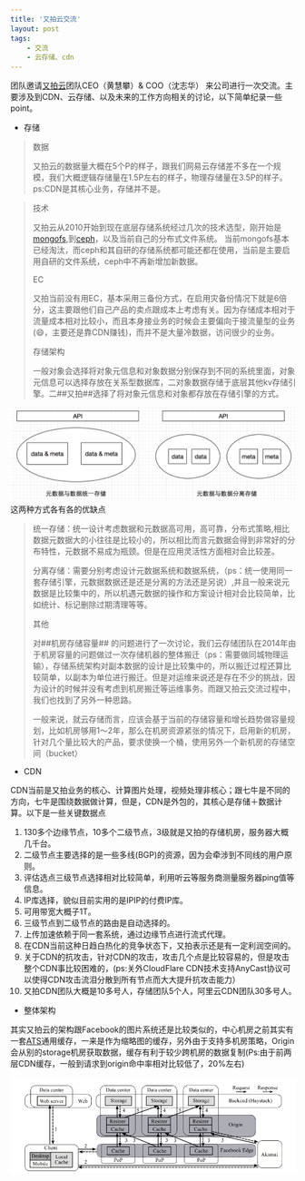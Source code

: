 ```yaml
---
title: '又拍云交流'
layout: post
tags:
    - 交流
    - 云存储、cdn
---
```



团队邀请[又拍云](https://www.upyun.com/index.html)团队CEO（黄慧攀）& COO（沈志华） 来公司进行一次交流。主要涉及到CDN、云存储、以及未来的工作方向相关的讨论，以下简单纪录一些point。

* 存储

> 数据
> 
>又拍云的数据量大概在5个P的样子，跟我们网易云存储差不多在一个规模，我们大概逻辑存储量在1.5P左右的样子，物理存储量在3.5P的样子。ps:CDN是其核心业务，存储并不是。


>技术
>
>又拍云从2010开始到现在底层存储系统经过几次的技术选型，刚开始是[mongofs](http://www.phpclasses.org/package/6086-PHP-Store-and-get-data-in-MongoDB-GridFS-like-files.html),到[ceph](http://ceph.com/)，以及当前自己的分布式文件系统。
>当前mongofs基本已经淘汰，而ceph和其自研的存储系统都可能还都在使用，当前是主要启用自研的文件系统，ceph中不再新增加新数据。
>
> EC
> 
> 又拍当前没有用EC，基本采用三备份方式，在启用灾备份情况下就是6倍分，这主要跟他们自己产品的卖点跟成本上考虑有关。因为存储成本相对于流量成本相对比较小，而且本身接业务的时候会主要偏向于接流量型的业务(😄，主要还是靠CDN赚钱)，而并不是大量冷数据，访问很少的业务。
>
>存储架构
> 
> 一般对象会选择将对象元信息和对象数据分别保存到不同的系统里面，对象元信息可以选择存放在关系型数据库，二对象数据存储于底层其他kv存储引擎。二##又拍##选择了将对象元信息和对象都存放在存储引擎的方式。

![storagearch.jpg](/media/files/2015/09/storagearch.jpg)
这两种方式各有各的优缺点
>统一存储：统一设计考虑数据和元数据高可用，高可靠，分布式策略,相比数据元数据大的小往往是比较小的，所以相比而言元数据会得到非常好的分布特性，元数据不易成为瓶颈。但是在应用灵活性方面相对会比较差。
>
> 分离存储：需要分别考虑设计元数据系统和数据系统，（ps：统一使用同一套存储引擎，元数据数据还是还是分离的方法还是另说）,并且一般来说元数据是比较集中的，所以机遇元数据的操作和方案设计相对会比较简单，比如统计、标记删除过期清理等等。
> 
> 
>其他
>
> 对##机房存储容量## 的问题进行了一次讨论，我们云存储团队在2014年由于机房容量的问题做过一次存储机器的整体搬迁（ps：需要做同城物理运输），存储系统架构对副本数据的设计是比较集中的，所以搬迁过程还算比较简单，以副本为单位进行搬迁。但是对运维来说还是存在不少的挑战，因为设计的时候并没有考虑到机房搬迁等运维事务。而跟又拍云交流过程中，我们也找到了另外一种思路。
> 	
>一般来说，就云存储而言，应该会基于当前的存储容量和增长趋势做容量规划，比如机房够用1～2年，那么在机房资源紧张的情况下，启用新的机房，针对几个量比较大的产品，要求使换一个桶，使用另外一个新机房的存储空间（bucket）


* CDN

CDN当前是又拍业务的核心、计算图片处理，视频处理非核心；跟七牛是不同的方向，七牛是围绕数据做计算，但是，CDN是外包的，其核心是存储＋数据计算。以下是一些关键数据点

1. 130多个边缘节点，10多个二级节点，3级就是又拍的存储机房，服务器大概几千台。
2. 二级节点主要选择的是一些多线(BGP)的资源，因为会牵涉到不同线的用户原则。
3. 评估选点三级节点选择相对比较简单，利用听云等服务商测量服务器ping值等信息。
4. IP库选择，貌似目前实用的是IPIP的付费IP库。
3. 可用带宽大概子1T。
4. 三级节点到二级节点的路由是自动选择的。
5. 上传加速依赖于同一套系统，通过边缘节点进行流式代理。
6. 在CDN当前这种日趋白热化的竞争状态下，又拍表示还是有一定利润空间的。
7. 关于CDN的抗攻击，针对CDN的攻击，攻击几个点是比较容易的，但是攻击整个CDN事比较困难的，(ps:关外CloudFlare CDN技术支持AnyCast协议可以使得CDN攻击流泪分散到所有节点而大大提升抗攻击能力）
7. 又拍CDN团队大概是10多号人，存储团队5个人，阿里云CDN团队30多号人。

* 整体架构

其实又拍云的架构跟Facebook的图片系统还是比较类似的，中心机房之前其实有一套[ATS](http://trafficserver.apache.org/)通用缓存，一来是作为缩略图的缓存，另外由于支持多机房策略，Origin会从别的storage机房获取数据，缓存有利于较少跨机房的数据复制(Ps:由于前两层CDN缓存，一般到请求到origin命中率相对比较低了，20%左右)

![storagearch.jpg](/media/files/2015/09/facebookcache.jpg)
